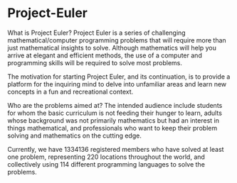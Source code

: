 # Project-Euler
What is Project Euler?
Project Euler is a series of challenging mathematical/computer programming problems that will require more than just mathematical insights to solve. Although mathematics will help you arrive at elegant and efficient methods, the use of a computer and programming skills will be required to solve most problems.

The motivation for starting Project Euler, and its continuation, is to provide a platform for the inquiring mind to delve into unfamiliar areas and learn new concepts in a fun and recreational context.


Who are the problems aimed at?
The intended audience include students for whom the basic curriculum is not feeding their hunger to learn, adults whose background was not primarily mathematics but had an interest in things mathematical, and professionals who want to keep their problem solving and mathematics on the cutting edge.

Currently, we have 1334136 registered members who have solved at least one problem, representing 220 locations throughout the world, and collectively using 114 different programming languages to solve the problems.

